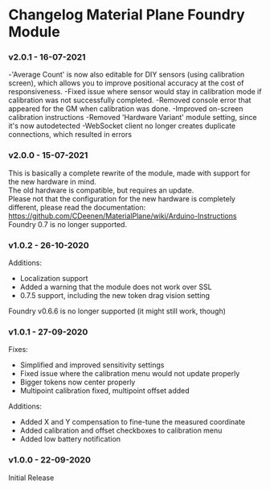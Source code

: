 # Changelog Material Plane Foundry Module
### v2.0.1 - 16-07-2021
-'Average Count' is now also editable for DIY sensors (using calibration screen), which allows you to improve positional accuracy at the cost of responsiveness.
-Fixed issue where sensor would stay in calibration mode if calibration was not successfully completed.
-Removed console error that appeared for the GM when calibration was done.
-Improved on-screen calibration instructions
-Removed 'Hardware Variant' module setting, since it's now autodetected
-WebSocket client no longer creates duplicate connections, which resulted in errors

### v2.0.0 - 15-07-2021
This is basically a complete rewrite of the module, made with support for the new hardware in mind.<br>
The old hardware is compatible, but requires an update.<br>
Please not that the configuration for the new hardware is completely different, please read the documentation: https://github.com/CDeenen/MaterialPlane/wiki/Arduino-Instructions<br>
Foundry 0.7 is no longer supported.<br>

### v1.0.2 - 26-10-2020
Additions:
<ul>
<li>Localization support</li>
<li>Added a warning that the module does not work over SSL</li>
<li>0.7.5 support, including the new token drag vision setting</li>
</ul>
Foundry v0.6.6 is no longer supported (it might still work, though)

### v1.0.1 - 27-09-2020
Fixes:
<ul>
<li>Simplified and improved sensitivity settings</li>
<li>Fixed issue where the calibration menu would not update properly</li>
<li>Bigger tokens now center properly</li>
<li>Multipoint calibration fixed, multipoint offset added</li>
</ul>
Additions:
<ul>
<li>Added X and Y compensation to fine-tune the measured coordinate</li>
<li>Added calibration and offset checkboxes to calibration menu</li>
<li>Added low battery notification</li>
</ul>

### v1.0.0 - 22-09-2020
Initial Release